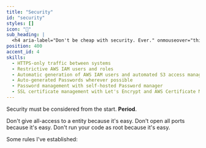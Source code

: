 ```yaml
---
title: "Security"
id: "security"
styles: []
icon: "🔐"
sub_heading: |
  <h4 aria-label="Don't be cheap with security. Ever." onmouseover="this.textContent='Don\'t be cheap with security. Ever.';" onmouseout="this.textContent='◼︎◼︎◼︎◼︎◼︎ ◼︎◼︎ ◼︎◼︎◼︎◼︎◼︎ ◼︎◼︎◼︎◼︎ ◼︎◼︎◼︎◼︎◼︎◼︎◼︎◼︎◼︎ ◼︎◼︎◼︎◼︎◼︎';" style="font-family:monospace; min-height:4rem;">◼︎◼︎◼︎◼︎◼︎ ◼︎◼︎ ◼︎◼︎◼︎◼︎◼︎ ◼︎◼︎◼︎◼︎ ◼︎◼︎◼︎◼︎◼︎◼︎◼︎◼︎◼︎ ◼︎◼︎◼︎◼︎◼︎</h4>
position: 400
accent_id: 4
skills:
  - HTTPS-only traffic between systems
  - Restrictive AWS IAM users and roles
  - Automatic generation of AWS IAM users and automated S3 access management via Terraform
  - Auto-generated Passwords wherever possible
  - Password management with self-hosted Password manager
  - SSL certificate management with Let's Encrypt and AWS Certificate Manager
---
```


Security must be considered from the start. **Period**.

Don't give all-access to a entity because it's easy. Don't open all ports because it's easy. Don't run your code as root because it's easy.

Some rules I've established:
